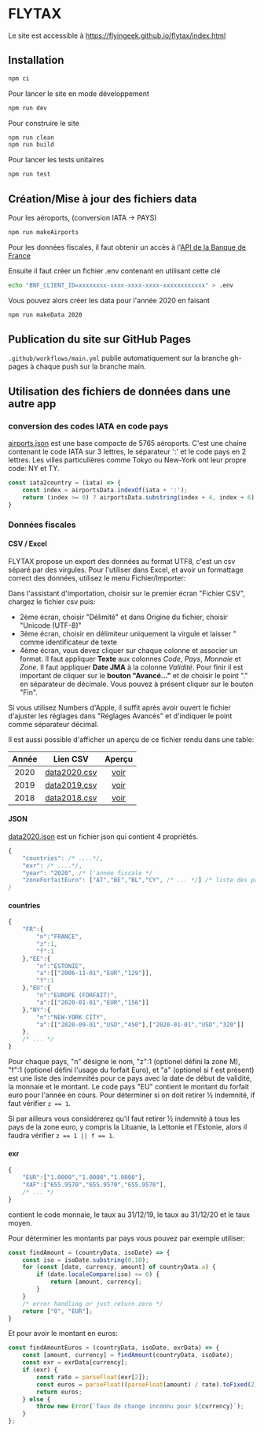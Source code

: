 # FLYTAX

Le site est accessible à
<https://flyingeek.github.io/flytax/index.html>

## Installation

```bash
npm ci
```

Pour lancer le site en mode développement

```bash
npm run dev
```

Pour construire le site

```bash
npm run clean
npm run build
```

Pour lancer les tests unitaires

```bash
npm run test
```

## Création/Mise à jour des fichiers data

Pour les aéroports, (conversion IATA -> PAYS)

```bash
npm run makeAirports
```

Pour les données fiscales, il faut obtenir un accès à l'[API de la Banque de France](http://developer.webstat.banque-france.fr)

Ensuite il faut créer un fichier .env contenant en utilisant cette clé

```bash
echo "BNF_CLIENT_ID=xxxxxxxx-xxxx-xxxx-xxxx-xxxxxxxxxxxx" > .env
```

Vous pouvez alors créer les data pour l'année 2020 en faisant

```bash
npm run makeData 2020

```

## Publication du site sur GitHub Pages

`.github/workflows/main.yml` publie automatiquement sur la branche gh-pages à chaque push sur la branche main.

## Utilisation des fichiers de données dans une autre app

### conversion des codes IATA en code pays

[airports.json](https://flyingeek.github.io/flytax/data/airports.json) est une base compacte de 5765 aéroports. C'est une chaine contenant le code IATA sur 3 lettres, le séparateur ':' et le code pays en 2 lettres. Les villes particulières comme Tokyo ou New-York ont leur propre code: NY et TY.

```javascript
const iata2country = (iata) => {
    const index = airportsData.indexOf(iata + ':');
    return (index >= 0) ? airportsData.substring(index + 4, index + 6): null;
}
```

### Données fiscales

#### CSV / Excel

FLYTAX propose un export des données au format UTF8, c'est un csv séparé par des virgules. Pour l'utiliser dans Excel, et avoir un formattage correct des données, utilisez le menu Fichier/Importer:

Dans l'assistant d'importation, choisir sur le premier écran "Fichier CSV", chargez le fichier csv puis:

- 2ème écran, choisir "Délimité" et dans Origine du fichier, choisir "Unicode (UTF-8)"
- 3ème écran, choisir en délimiteur uniquement la virgule et laisser " comme identificateur de texte
- 4ème écran, vous devez cliquer sur chaque colonne et associer un format. Il faut appliquer **Texte** aux colonnes _Code_, _Pays_, _Monnaie_ et _Zone_. Il faut appliquer **Date JMA** à la colonne _Validité_. Pour finir il est important de cliquer sur le **bouton "Avancé..."** et de choisir le point "." en séparateur de décimale. Vous pouvez à présent cliquer sur le bouton "Fin".

Si vous utilisez Numbers d'Apple, il suffit après avoir ouvert le fichier d'ajuster les réglages dans "Réglages Avancés" et d'indiquer le point comme séparateur décimal.

Il est aussi possible d'afficher un aperçu de ce fichier rendu dans une table:

| Année | Lien CSV | Aperçu |
| :---: | :---: | :---: |
| 2020| [data2020.csv](https://flyingeek.github.io/flytax/data/data2020.csv) | [voir](https://github.com/flyingeek/flytax/blob/gh-pages/data/data2020.csv) |
| 2019| [data2019.csv](https://flyingeek.github.io/flytax/data/data2019.csv) | [voir](https://github.com/flyingeek/flytax/blob/gh-pages/data/data2019.csv) |
| 2018| [data2018.csv](https://flyingeek.github.io/flytax/data/data2018.csv) | [voir](https://github.com/flyingeek/flytax/blob/gh-pages/data/data2018.csv) |

#### JSON

[data2020.json](https://flyingeek.github.io/flytax/data/data2020.json) est un fichier json qui contient 4 propriétés.

```javascript
{
    "countries": /* ....*/,
    "exr": /* ....*/,
    "year": "2020", /* l'année fiscale */
    "zoneForfaitEuro": ["AT","BE","BL","CY", /* ... */] /* liste des pays du forfait zoneEuro
}
```

#### countries

```javascript
{
    "FR":{
        "n":"FRANCE",
        "z":1,
        "f":1
    },"EE":{
        "n":"ESTONIE",
        "a":[["2006-11-01","EUR","129"]],
        "f":1
    },"EU":{
        "n":"EUROPE (FORFAIT)",
        "a":[["2020-01-01","EUR","156"]]
    },"NY":{
        "n":"NEW-YORK CITY",
        "a":[["2020-09-01","USD","450"],["2020-01-01","USD","320"]]
    },
    /* ... */
}
```

Pour chaque pays, "n" désigne le nom, "z":1 (optionel défini la zone M), "f":1 (optionel défini l'usage du forfait Euro), et "a" (optionel si f est présent) est une liste des indemnités pour ce pays avec la date de début de validité, la monnaie et le montant. Le code pays "EU" contient le montant du forfait euro pour l'année en cours. Pour déterminer si on doit retirer ½ indemnité, if faut vérifier `z == 1`.

Si par ailleurs vous considérerez qu'il faut retirer ½ indemnité à tous les pays de la zone euro, y compris la Lituanie, la Lettonie et l'Estonie, alors il faudra vérifier `z == 1 || f == 1`.

#### exr

```javascript
{
    "EUR":["1.0000","1.0000","1.0000"],
    "XAF":["655.9570","655.9570","655.9570"],
    /* ... */
}
```

contient le code monnaie, le taux au 31/12/19, le taux au 31/12/20 et le taux moyen.

Pour déterminer les montants par pays vous pouvez par exemple utiliser:

```javascript
const findAmount = (countryData, isoDate) => {
    const iso = isoDate.substring(0,10);
    for (const [date, currency, amount] of countryData.a) {
        if (date.localeCompare(iso) <= 0) {
            return [amount, currency];
        }
    }
    /* error handling or just return zero */
    return ["0", "EUR"];
}
```

Et pour avoir le montant en euros:

```javascript
const findAmountEuros = (countryData, isoDate, exrData) => {
    const [amount, currency] = findAmount(countryData, isoDate);
    const exr = exrData[currency];
    if (exr) {
        const rate = parseFloat(exr[2]);
        const euros = parseFloat((parseFloat(amount) / rate).toFixed(2));
        return euros;
    } else {
        throw new Error(`Taux de change inconnu pour ${currency}`);
    }
};
```
